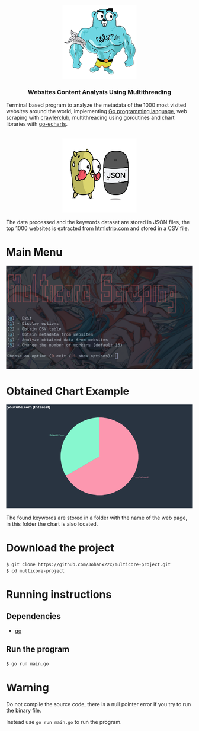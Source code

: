 <!-- PROJECT LOGO -->
<br />
<div align="center">
  <a href="https://github.com/Johanx22x/multicore-project">
    <img src="images/golangroutines-2612414795.png" alt="Logo" width="200" height=200">
  </a>

  <h3 align="center">Websites Content Analysis Using Multithreading</h3>
</div>

Terminal based program to analyze the metadata of the 1000 most visited websites around the world, 
implementing [Go programming language](https://go.dev/), web scraping with [crawlerclub](https://github.com/crawlerclub/ce), 
multithreading using goroutines and chart libraries with [go-echarts](https://github.com/go-echarts/go-echarts). 

<br />
<div align="center">
  <a href="https://github.com/Johanx22x/multicore-project">
    <img src="images/gopher-vs-json.png" alt="JSON" width="200" height="200">
  </a>
</div>

The data processed and the keywords dataset are stored in JSON files, the top 1000 websites is extracted from 
[htmlstrip.com](https://www.htmlstrip.com/alexa-top-1000-most-visited-websites#) and stored in a CSV file.

# Main Menu

![Main Menu](https://raw.githubusercontent.com/Johanx22x/multicore-project/master/images/main-menu.png)

# Obtained Chart Example

![Chart example](https://raw.githubusercontent.com/Johanx22x/multicore-project/master/images/chart-example.png)

The found keywords are stored in a folder with the name of the web page, in this folder the chart is also located.

# Download the project

```bash
$ git clone https://github.com/Johanx22x/multicore-project.git 
$ cd multicore-project
```

# Running instructions

## Dependencies

- [go](https://go.dev/dl/)

## Run the program 
```bash
$ go run main.go
```

# Warning

Do not compile the source code, there is a null pointer error if you try to run the binary file.

Instead use `go run main.go` to run the program.
